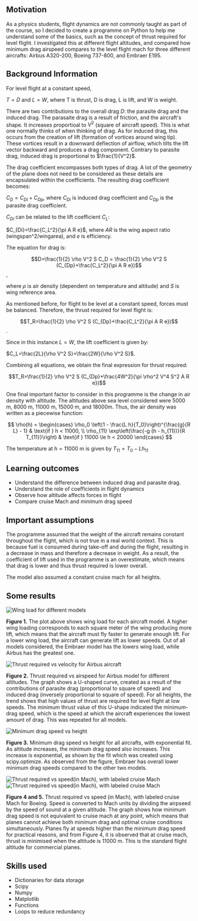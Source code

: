 ## Motivation

As a physics students, flight dynamics are not commonly taught as part of the course, so I decided to create a programme on Python to help me understand some of the basics, such as the concept of thrust required for level flight. I investigated this at different flight altitudes, and compared how minimum drag airspeed compares to the level flight mach for three different aircrafts: Airbus A320-200, Boeing 737-800, and Embraer E195.

## Background Information

For level flight at a constant speed,

$T=D$ and $L=W$, where T is thrust, D is drag, L is lift, and W is weight.

There are two contributions to the overall drag $D$: the parasite drag and the induced drag. The parasaite drag is a result of friction, and the aircraft's shape. It increases proportioal to $V^2$ (square of aircraft speed). This is what one normally thinks of when thinking of drag. As for induced drag, this occurs from the creation of lift (formation of vortices around wing tip). These vortices result in a downward deflection of airflow, which tilts the lift vector backward and produces a drag component. Contrary to parasite drag, induced drag is proportional to $\frac{1}{V^2}$.

The drag coefficient encompasses both types of drag. A lot of the geometry of the plane does not need to be considered as these details are encapsulated within the coefficients. The resulting drag coefficient becomes:

$C_D=C_{Di}+C_{Dp}$, where $C_{Di}$ is induced drag coefficient and $C_{Dp}$ is the parasite drag coefficient.

$C_{Di}$ can be related to the lift coefficient $C_L$:

$C_{Di}=\frac{C_L^2}{\pi A R e}$, where $AR$ is the wing aspect ratio (wingspan^2/wingarea), and $e$ is efficiency. 

The equation for drag is:

$$D=\frac{1}{2} \rho V^2 S C_D = \frac{1}{2} \rho V^2 S (C_{Dp}+\frac{C_L^2}{\pi A R e})$$,

where $\rho$ is air density (dependent on temperature and altitude) and $S$ is wing reference area.

As mentioned before, for flight to be level at a constant speed, forces must be balanced. Therefore, the thrust required for level flight is:

$$T_R=\frac{1}{2} \rho V^2 S (C_{Dp}+\frac{C_L^2}{\pi A R e})$$.

Since in this instance $L=W$, the lift coefficient is given by:

$C_L=\frac{2L}{\rho V^2 S}=\frac{2W}{\rho V^2 S}$.

Combining all equations, we obtain the final expression for thrust required:

$$T_R=\frac{1}{2} \rho V^2 S (C_{Dp}+\frac{4W^2}{\pi \rho^2 V^4 S^2 A R e})$$

One final important factor to consider in this programme is the change in air density with altitude. The altitudes above sea level considered were 5000 m, 8000 m, 11000 m, 15000 m, and 18000m. Thus, the air density was written as a piecewise function:

$$
\rho(h) =
\begin{cases}
\rho_0 \left(1 - \frac{L h}{T_0}\right)^{\frac{g}{R L} - 1} & \text{if } h < 11000, \\
\rho_{11} \exp\left(\frac{-g (h - h_{11})}{R T_{11}}\right) & \text{if } 11000 \le h < 20000
\end{cases}
$$

The temperature at $h=11000$ m is given by $T_{11}=T_0-Lh_{11}$

## Learning outcomes
- Understand the difference between induced drag and parasite drag.
- Understand the role of coefficients in flight dynamics
- Observe how altitude affects forces in flight
- Compare cruise Mach and minimum drag speed

## Important assumptions

The programme assumed that the weight of the aircraft remains constant throughout the flight, which is not true in a real world context. This is because fuel is consumed during take-off and during the flight, resulting in a decrease in mass and therefore a decrease in weight. As a result, the coefficient of lift used in the programme is an overestimate, which means that drag is lower and thus thrust required is lower overall. 

The model also assumed a constant cruise mach for all heights. 

## Some results

![Wing load for different models](images/wingload.png)

**Figure 1.** The plot above shows wing load for each aircraft model. A higher wing loading corresponds to each square meter of the wing producing more lift, which means that the aircraft must fly faster to generate enough lift. For a lower wing load, the aircraft can generate lift as lower speeds. Out of all models considered, the Embraer model has the lowers wing load, while Airbus has the greatest one. 

![Thrust required vs velocity for Airbus aircraft](images/airbus1.png)

**Figure 2.** Thrust required vs airspeed for Airbus model for different altitudes. The graph shows a U-shaped curve, created as a result of the contributions of parasite drag (proportional to square of speed) and induced drag (inversely proportional to square of speed). For all heights, the trend shows that high values of thrust are required for level flight at low speeds. The minimum thrust value of this U-shape indicated the minimum-drag speed, which is the speed at which the aircraft experiences the lowest amount of drag. This was repeated for all models. 

![Minimum drag speed vs height](images/min_dragv_vs_h.png)

**Figure 3.** Minimum drag speed vs height for all aircrafts, with exponential fit. As altitude increases, the minimum drag speed also increases. This increase is exponential, as shown by the fit which was created using scipy.optimize. As observed from the figure, Embraer has overall lower minimum drag speeds compared to the other two models.

![Thrust required vs speed(in Mach), with labeled cruise Mach](images/boeing_mach.png)
![Thrust required vs speed(in Mach), with labeled cruise Mach](images/mach_vs_mindragvpng.png)

**Figure 4 and 5.** Thrust required vs speed (in Mach), with labeled cruise Mach for Boeing. Speed is converted to Mach units by dividing the airpseed by the speed of sound at a given altitude. The graph shows how minimum drag speed is not equivalent to cruise mach at any point, which means that planes cannot achieve both minimum drag and optimal cruise conditions simultaneously. Planes fly at speeds higher than the minimum drag speed for practical reasons, and from Figure 4, it is observed that at cruise mach, thrust is minimised when the altitude is 11000 m. This is the standard flight altitude for commercial planes.
 
## Skills used
- Dictionaries for data storage
- Scipy
- Numpy
- Matplotlib
- Functions
- Loops to reduce redundancy
